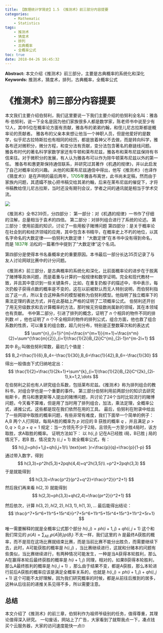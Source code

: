 ```yaml
---
title: 【数理统计学简史】1.5 《推测术》前三部分内容提要
categories:
    - Mathematic
    - Statistics
tags:
    - 推测术
    - 猜度术
    - 排列
    - 古典概率
    - 全概率公式
toc: true
date: 2018-04-26 16:45:32
---
```


**Abstract:** 本文介绍《推测术》前三部分，主要是古典概率的系统化和深化
**Keywords:** 推测术，猜度术，排列，古典概率，全概率公式

<!--more-->
# 《推测术》前三部分内容提要
本文我们主要介绍伯努利，我们这里要说一下我们主要介绍的伯努利全名叫：雅各布·伯努利，说一下全名是因为他们家族很多人都是数学家，陈老师书中说至少有12人，其中5位在概率论方面有贡献，雅各布的弟弟约翰，和侄儿尼古拉斯都是概率论的贡献者。
雅各布的父亲本来想让他当一个神职人员，但是他爱好的是数学，似乎尼古拉特斯拉也有相同的经历，都是放着神父不去做，而是转向科学，雅各布还对微积分，微分方程，和变分法有贡献，变分法包含著名的悬链线问题。
雅各布时代的著名科学家数学家还有牛顿和莱布尼兹，雅各布和莱布尼兹保持有书信来往。对于微积分的发展，有人认为雅各布可以作为除牛顿莱布尼兹以外的第一任。
雅各布和惠更斯保持通信联系，并研究过其著作《机遇的规律》，并以此启发了自己对概率论的兴趣。
从他的和莱布尼兹通信中得出，他写《推测术》（也译作《猜度术》）是在声明的最后两年，<font color="006600">1705年</font>雅各布离世，此书尚未定稿，然而由于家族内问题，其遗孀不放心把书稿交给其弟约翰，后来在莱布尼兹的催促下，才将书稿教给侄儿尼古拉斯，当时还没有期刊会议，学者之间的通讯就是相当于学术交流。

![](./Arsconj.gif)

《推测术》全书239页，分四部分：
第一部分：对《机遇的规律》一书作了仔细的注解，总量相当于袁术的四倍。
第二部分：对排列组合进行了系统的论述。
第三部分：使用前面的知识，讨论了一些用骰子赌博问题
第四部分：是关于概率论在社会到的和经济领域的应用，其中包含本书精华，在概率史上不朽的地位，以其名字命名的大数定律——伯努利大数定律！
“大数定律”在本书中没有得到命名，而是 <font color="006600">1837年</font> 泊松的一篇著作中提到了“大数定律”这个名词。

第四部分是使得本书名垂概率史的重要原因。本书最后一部分长达35页记录了与友人讨论网球比赛中的计分问题。

《推测术》前三部分，是古典概率的系统化和深化，比前面概率论的进步在于脱离了赌博等具体问题，而是着重与计算的一般规律和数学证明。完全和现代教材一致，并且其中意识到一些关键条件，比如，在重复扔骰子的描述中，书中表示，每次扔骰子获得点数的概率是不变的，这在以前被默认而无人特别说明，而伯努利指出了这一点，所以复合这种条件的模型被称为伯努利模型。他指明了独立概率下的乘法定理的表达方式，并在此基础上严格的证明了二项概率公式。
伯努利还开创了用无穷级数求和去计算概率的方法，那时候无穷级数尚属新的领域，其在本领域也有贡献。
书中第二部分，引进了排列的概念，证明了 $n$ 个相异的物件不同的排列数 $n!$ ，他也证明了 $n$ 个不全相异的物件的排列公式，组合方面，他也救了组合系数的性质，可以重复的组合数，超几何分布，特别是正整数幂次和的表达式
$$
\sum^{n}_{i=1}i^{m}=\frac{n^{m+1}}{m+1}+\frac{n^m}{2}+\sum^{\frac{m}{2}}_{i=1}\frac{1}{2i}B_{2i}C^{m}_{2i-1}n^{m-2i+1}
$$
其中 $B_{2i}$ 叫做伯努利常数，最初几个值是：
$$
B_2=\frac{1}{6},B_4=-\frac{1}{30},B_6=\frac{1}{42},B_6=-\frac{1}{30}
$$
得出一般值由下式归纳地定出：
$$
\frac{1}{2}=\frac{1}{2k+1}+\sum^{k}_{i=1}\frac{1}{2i}B_{2i}C^{2k}_{2i-1},k=1,2,\dots
$$
在伯努利之前也有人研究组合系数，包括莱布尼兹。《推测术》称为排列组合的教科书，对组合学也是一个重要的事件。
第三部分伯努利用前两部分的知识去研究帕斯卡，费马和惠更斯等人提出的赌博问题，共讨论了24个当时比较流行的赌博问题，今天看不算难，但是用了当时用了排列组合，加法，乘法定理，全概率公式，递推公式。这些都是现在我们依然在用的工具。
最后，伯努利在附录中给出了一些网球中取胜的概率问题，有些非常有难度，我们下面举一个简单的例子：
A,B 两个人打网球，每局A胜的概率为 $p$ 对应的 B 获胜的概率 $q$ ，并且满足 $p>0,q>0,p+q=1$ 规定：当一方领先不少于2局，且领先一方至少胜4局时，该方取胜，求A取胜的概率。
证明方法如下：
以 $h(i,j)$ 记在A已经胜 i局，B已胜 j 局的情况下，若B 胜，情况变为 $(i,j+1)$ 故全概率公式，有：
$$
h(i,j)=ph(i+1,j)+qh(i,j+1)\\
\text{set: }r=\frac{p}{q}=\frac{p}{1-p}
$$
通过带入数字，得到
$$
h(3,3)=p^2h(5,3)+2pqh(4,4)+q^2h(3,5)\\
=p^2+2pqh(3,3)
$$
于是就能得到
$$
h(3,3)=\frac{p^2}{p^2+q^2}=\frac{r^2}{r^2+1}
$$
然后我们再来看 $h(2,3)$ 就能得到
$$
h(2,3)=ph(3,3)+qh(2,4)=\frac{pr^2}{r^2+1}
$$

然后依次，计算 $h(3,2),h(2,2),h(3,1),h(1,3),\dots$
最后能得出结论：
$$
\frac{r^7+5r^6+11r^5+15r^4}{r^7+5r^6+11r^5+15r^4+15r^3+11r^2+5r+1}
$$

唯一需要解释的就是全概率公式那个部分 $h(i,j)=ph(i+1,j)+qh(i,j+1)$ 这个和我们常见的 $p(A)=\sum_{\text{All } i}p(A|B_i)p(B_i)$ 不太一样，我们这里的 $h$ 是最终A获胜的概率，而不是现在这场比赛就结束比赛，而是当前比赛不能分出胜负，而需要继续下去，此时，A可能获胜的概率是 $h(i,j)$ ，当比赛继续进行，这就和分赌本的问题有些类似，当比赛继续进行，有两种情况可能发生，一种是当A获得本轮胜利，那么A在赢得本轮后最终获胜的概率是 $h(i+1,j)$ 同理，相对的，如果B获得本轮胜利，那么A最终胜利的概率是 $h(i,j+1)$ ，那么由于结果不变，都是A获胜，那么本轮进行前后A获胜的概率应该是满足全概率关系的，也就是 $h(i,j)=ph(i+1,j)+qh(i,j+1)$
这个可能不太好理解，因为我们研究概率的时候，都是从前往后推到的居多，这种从后往前的递推关系见得不多，所以需要注意。
## 总结
本文介绍了《推测术》的前三章，伯努利作为祖师爷级别的任务，值得尊重，其理论值得深入研究。
一句废话，网站上了广告，大家看到了就帮我点一下，凑点钱买个云服务器，大家的访问速度能快一点🙄





